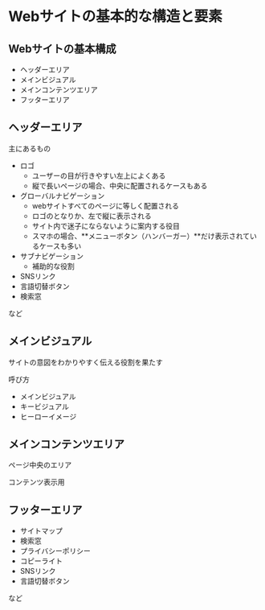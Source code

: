 # Webサイトの基本的な構造と要素

## Webサイトの基本構成

- ヘッダーエリア
- メインビジュアル
- メインコンテンツエリア
- フッターエリア

## ヘッダーエリア

主にあるもの

- ロゴ
  - ユーザーの目が行きやすい左上によくある
  - 縦で長いページの場合、中央に配置されるケースもある
- グローバルナビゲーション
  - webサイトすべてのページに等しく配置される
  - ロゴのとなりか、左で縦に表示される
  - サイト内で迷子にならないように案内する役目
  - スマホの場合、**メニューボタン（ハンバーガー）**だけ表示されているケースも多い
- サブナビゲーション
  - 補助的な役割
- SNSリンク
- 言語切替ボタン
- 検索窓

など

## メインビジュアル

サイトの意図をわかりやすく伝える役割を果たす

呼び方

- メインビジュアル
- キービジュアル
- ヒーローイメージ

## メインコンテンツエリア

ページ中央のエリア

コンテンツ表示用

## フッターエリア

- サイトマップ
- 検索窓
- プライバシーポリシー
- コピーライト
- SNSリンク
- 言語切替ボタン

など

